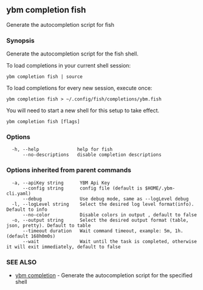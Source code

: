 ## ybm completion fish

Generate the autocompletion script for fish

### Synopsis

Generate the autocompletion script for the fish shell.

To load completions in your current shell session:

	ybm completion fish | source

To load completions for every new session, execute once:

	ybm completion fish > ~/.config/fish/completions/ybm.fish

You will need to start a new shell for this setup to take effect.


```
ybm completion fish [flags]
```

### Options

```
  -h, --help              help for fish
      --no-descriptions   disable completion descriptions
```

### Options inherited from parent commands

```
  -a, --apiKey string      YBM Api Key
      --config string      config file (default is $HOME/.ybm-cli.yaml)
      --debug              Use debug mode, same as --logLevel debug
  -l, --logLevel string    Select the desired log level format(info). Default to info
      --no-color           Disable colors in output , default to false
  -o, --output string      Select the desired output format (table, json, pretty). Default to table
      --timeout duration   Wait command timeout, example: 5m, 1h. (default 168h0m0s)
      --wait               Wait until the task is completed, otherwise it will exit immediately, default to false
```

### SEE ALSO

* [ybm completion](ybm_completion.md)	 - Generate the autocompletion script for the specified shell

